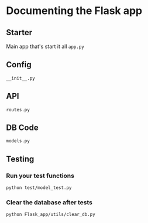 # Documenting the Flask app

## Starter
Main app that's start it all 
`app.py`

## Config

`__init__.py`

## API

`routes.py`

## DB Code

`models.py`


## Testing

### Run your test functions
`python test/model_test.py`  

### Clear the database after tests
`python Flask_app/utils/clear_db.py`  